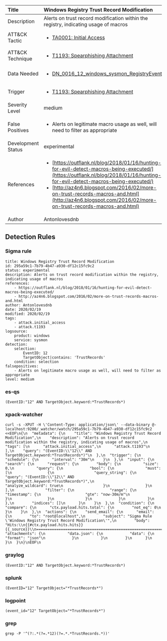 | Title                | Windows Registry Trust Record Modification                                                                                                                                                 |
|:---------------------|:------------------------------------------------------------------------------------------------------------------------------------------------------------|
| Description          | Alerts on trust record modification within the registry, indicating usage of macros                                                                                                                                           |
| ATT&amp;CK Tactic    |  <ul><li>[TA0001: Initial Access](https://attack.mitre.org/tactics/TA0001)</li></ul>  |
| ATT&amp;CK Technique | <ul><li>[T1193: Spearphishing Attachment](https://attack.mitre.org/techniques/T1193)</li></ul>  |
| Data Needed          | <ul><li>[DN_0016_12_windows_sysmon_RegistryEvent](../Data_Needed/DN_0016_12_windows_sysmon_RegistryEvent.md)</li></ul>  |
| Trigger              | <ul><li>[T1193: Spearphishing Attachment](../Triggers/T1193.md)</li></ul>  |
| Severity Level       | medium |
| False Positives      | <ul><li>Alerts on legitimate macro usage as well, will need to filter as appropriate</li></ul>  |
| Development Status   | experimental |
| References           | <ul><li>[https://outflank.nl/blog/2018/01/16/hunting-for-evil-detect-macros-being-executed/](https://outflank.nl/blog/2018/01/16/hunting-for-evil-detect-macros-being-executed/)</li><li>[http://az4n6.blogspot.com/2016/02/more-on-trust-records-macros-and.html](http://az4n6.blogspot.com/2016/02/more-on-trust-records-macros-and.html)</li></ul>  |
| Author               | Antonlovesdnb |


## Detection Rules

### Sigma rule

```
title: Windows Registry Trust Record Modification
id: 295a59c1-7b79-4b47-a930-df12c15fc9c2
status: experimental
description: Alerts on trust record modification within the registry, indicating usage of macros
references:
    - https://outflank.nl/blog/2018/01/16/hunting-for-evil-detect-macros-being-executed/
    - http://az4n6.blogspot.com/2016/02/more-on-trust-records-macros-and.html
author: Antonlovesdnb
date: 2020/02/19
modified: 2020/02/19
tags:
    - attack.initial_access
    - attack.t1193
logsource:
    product: windows
    service: sysmon
detection:
    selection:
        EventID: 12
        TargetObject|contains: 'TrustRecords'
    condition: selection
falsepositives:
    - Alerts on legitimate macro usage as well, will need to filter as appropriate
level: medium

```





### es-qs
    
```
(EventID:"12" AND TargetObject.keyword:*TrustRecords*)
```


### xpack-watcher
    
```
curl -s -XPUT -H \'Content-Type: application/json\' --data-binary @- localhost:9200/_watcher/watch/295a59c1-7b79-4b47-a930-df12c15fc9c2 <<EOF\n{\n  "metadata": {\n    "title": "Windows Registry Trust Record Modification",\n    "description": "Alerts on trust record modification within the registry, indicating usage of macros",\n    "tags": [\n      "attack.initial_access",\n      "attack.t1193"\n    ],\n    "query": "(EventID:\\"12\\" AND TargetObject.keyword:*TrustRecords*)"\n  },\n  "trigger": {\n    "schedule": {\n      "interval": "30m"\n    }\n  },\n  "input": {\n    "search": {\n      "request": {\n        "body": {\n          "size": 0,\n          "query": {\n            "bool": {\n              "must": [\n                {\n                  "query_string": {\n                    "query": "(EventID:\\"12\\" AND TargetObject.keyword:*TrustRecords*)",\n                    "analyze_wildcard": true\n                  }\n                }\n              ],\n              "filter": {\n                "range": {\n                  "timestamp": {\n                    "gte": "now-30m/m"\n                  }\n                }\n              }\n            }\n          }\n        },\n        "indices": []\n      }\n    }\n  },\n  "condition": {\n    "compare": {\n      "ctx.payload.hits.total": {\n        "not_eq": 0\n      }\n    }\n  },\n  "actions": {\n    "send_email": {\n      "email": {\n        "to": "root@localhost",\n        "subject": "Sigma Rule \'Windows Registry Trust Record Modification\'",\n        "body": "Hits:\\n{{#ctx.payload.hits.hits}}{{_source}}\\n================================================================================\\n{{/ctx.payload.hits.hits}}",\n        "attachments": {\n          "data.json": {\n            "data": {\n              "format": "json"\n            }\n          }\n        }\n      }\n    }\n  }\n}\nEOF\n
```


### graylog
    
```
(EventID:"12" AND TargetObject.keyword:*TrustRecords*)
```


### splunk
    
```
(EventID="12" TargetObject="*TrustRecords*")
```


### logpoint
    
```
(event_id="12" TargetObject="*TrustRecords*")
```


### grep
    
```
grep -P '^(?:.*(?=.*12)(?=.*.*TrustRecords.*))'
```




